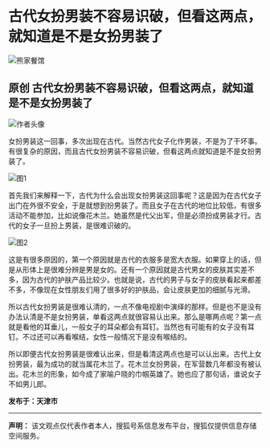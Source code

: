 # 古代女扮男装不容易识破，但看这两点，就知道是不是女扮男装了

![熊家餐馆](http://03e1181bba1cf.cdn.sohucs.com/files/1695809599254.png)

## 原创 古代女扮男装不容易识破，但看这两点，就知道是不是女扮男装了

![作者头像](//p8.itc.cn/q_70,c_lfill,w_60,h_60,g_face/mpbp/pro/20220717/ba6da27b3fff40648feb47014b4a1c62.png)

女扮男装这一回事，多次出现在古代。当然古代女子化作男装，不是为了干坏事。有很复杂的原因，而且古代女扮男装不容易识破，但看这两点就知道是不是女扮男装了。

![图1](//q7.itc.cn/q_70/images01/20240802/90cfed7d41a944c587cc89b462c77038.jpeg)

首先我们来解释一下，古代为什么会出现女扮男装这回事呢？这是因为在古代女子出门在外很不安全，于是就想到扮男装了。而且女子在古代的地位比较低，有很多活动不能参加，比如说像花木兰。她虽然是代父出军，但是必须扮成男装才行。古代的女子一旦扮上男装，是很难识破的。

![图2](//q7.itc.cn/q_70/images01/20240802/b34d31177e1f460b8e809097443e7ac8.jpeg)

这是有很多原因的，第一个原因就是古代的衣服多是宽大衣服。如果穿上的话，但是从形体上是很难分辨是男是女的。还有一个原因就是古代男女的皮肤其实差不多，因为古代的护肤产品比较少。也就是说，古代的男子与女子的皮肤看起来都差不多，不像现在女性朋友们用了很多好的护肤品，会让皮肤更加的细腻与光滑。

所以古代女扮男装是很难认清的，一点不像电视剧中演绎的那样。但是也不是没有办法认清是不是女扮男装，单看这两点就很容易认出来。那么是哪两点呢？第一点就是看他的耳垂儿，一般女子的耳朵都会有耳钉。当然也有可能有的女子没有耳钉。不过还可以再看喉结，女性一般情况下是没有喉结的。

所以即便古代女扮男装是很难认出来，但是看清这两点也是可以认出来。古代上女扮男装，最为成功的就当属花木兰了。花木兰女扮男装，在军营数几年都没有被认出。花木兰的形象，如今成了家喻户晓的巾帼英雄了。她也应了那句话，谁说女子不如男儿郎。

**发布于：天津市**

---

**声明：** 该文观点仅代表作者本人，搜狐号系信息发布平台，搜狐仅提供信息存储空间服务。